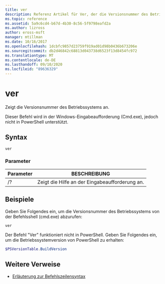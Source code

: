 ```yaml
---
title: ver
description: Referenz Artikel für Ver, der die Versionsnummer des Betriebssystems anzeigt.
ms.topic: reference
ms.assetid: 5a9c6cd4-b67d-4b30-8c56-5f9798eafd2a
ms.author: lizross
author: eross-msft
manager: mtillman
ms.date: 10/16/2017
ms.openlocfilehash: 1dcbfc9857d23759f919ad01d98b0436b673206e
ms.sourcegitcommit: db2d46842c68813d043738d6523f13d8454fc972
ms.translationtype: MT
ms.contentlocale: de-DE
ms.lasthandoff: 09/10/2020
ms.locfileid: "89636329"
---
```

# <a name="ver"></a>ver



Zeigt die Versionsnummer des Betriebssystems an.

Dieser Befehl wird in der Windows-Eingabeaufforderung (Cmd.exe), jedoch nicht in PowerShell unterstützt.



## <a name="syntax"></a>Syntax

```
ver
```

### <a name="parameters"></a>Parameter

|Parameter|BESCHREIBUNG|
|---------|-----------|
|/?|Zeigt die Hilfe an der Eingabeaufforderung an.|

## <a name="examples"></a>Beispiele

Geben Sie Folgendes ein, um die Versionsnummer des Betriebssystems von der Befehlsshell (cmd.exe) abzurufen:

```
ver
```

Der Befehl "Ver" funktioniert nicht in PowerShell. Geben Sie Folgendes ein, um die Betriebssystemversion von PowerShell zu erhalten:

```powershell
$PSVersionTable.BuildVersion
````


## <a name="additional-references"></a>Weitere Verweise

- [Erläuterung zur Befehlszeilensyntax](command-line-syntax-key.md)
